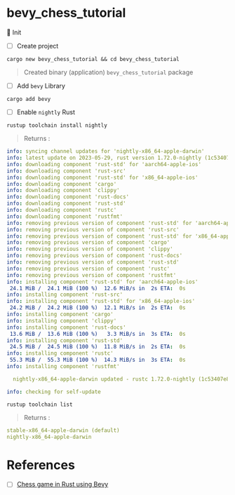 # bevy_chess_tutorial

:round_pushpin: Init

- [ ] Create project

```
cargo new bevy_chess_tutorial && cd bevy_chess_tutorial
```
>    Created binary (application) `bevy_chess_tutorial` package

- [ ] Add `bevy` Library

```
cargo add bevy
```

- [ ] Enable `nightly` Rust

```
rustup toolchain install nightly 
```
> Returns :
```yaml
info: syncing channel updates for 'nightly-x86_64-apple-darwin'
info: latest update on 2023-05-29, rust version 1.72.0-nightly (1c53407e8 2023-05-28)
info: downloading component 'rust-std' for 'aarch64-apple-ios'
info: downloading component 'rust-src'
info: downloading component 'rust-std' for 'x86_64-apple-ios'
info: downloading component 'cargo'
info: downloading component 'clippy'
info: downloading component 'rust-docs'
info: downloading component 'rust-std'
info: downloading component 'rustc'
info: downloading component 'rustfmt'
info: removing previous version of component 'rust-std' for 'aarch64-apple-ios'
info: removing previous version of component 'rust-src'
info: removing previous version of component 'rust-std' for 'x86_64-apple-ios'
info: removing previous version of component 'cargo'
info: removing previous version of component 'clippy'
info: removing previous version of component 'rust-docs'
info: removing previous version of component 'rust-std'
info: removing previous version of component 'rustc'
info: removing previous version of component 'rustfmt'
info: installing component 'rust-std' for 'aarch64-apple-ios'
 24.1 MiB /  24.1 MiB (100 %)  12.6 MiB/s in  2s ETA:  0s
info: installing component 'rust-src'
info: installing component 'rust-std' for 'x86_64-apple-ios'
 24.2 MiB /  24.2 MiB (100 %)  12.1 MiB/s in  2s ETA:  0s
info: installing component 'cargo'
info: installing component 'clippy'
info: installing component 'rust-docs'
 13.6 MiB /  13.6 MiB (100 %)   3.3 MiB/s in  3s ETA:  0s
info: installing component 'rust-std'
 24.5 MiB /  24.5 MiB (100 %)  11.8 MiB/s in  2s ETA:  0s
info: installing component 'rustc'
 55.3 MiB /  55.3 MiB (100 %)  14.3 MiB/s in  3s ETA:  0s
info: installing component 'rustfmt'

  nightly-x86_64-apple-darwin updated - rustc 1.72.0-nightly (1c53407e8 2023-05-28) (from rustc 1.71.0-nightly (f9a6b7158 2023-05-05))

info: checking for self-update
```

```
rustup toolchain list      
```
> Returns :
```yaml
stable-x86_64-apple-darwin (default)
nightly-x86_64-apple-darwin
```


# References

- [ ] [Chess game in Rust using Bevy](https://caballerocoll.com/blog/bevy-chess-tutorial)
